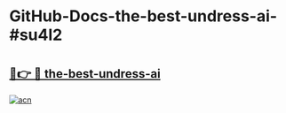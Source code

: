 # GitHub-Docs-the-best-undress-ai-#su4l2

# <h2><a href="https://andorid.site?title=the-best-undress-ai&ref=07A">🔗👉 🔴 the-best-undress-ai</a></h2>

[![acn](https://github.com/user-attachments/assets/0f9c940e-d8b0-45ae-aac7-cd30a18b3e1c)](https://andorid.site?title=the-best-undress-ai&ref=07A)

